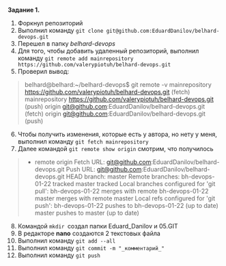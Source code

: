 <b>Задание 1.</b>

1. Форкнул репозиторий
2. Выполнил команду `git clone git@github.com:EduardDanilov/belhard-devops.git`
3. Перешел в папку _belhard-devops_
4. Для того, чтобы добавить удаленный репозиторий, выполнил команду `git remote add mainrepository https://github.com/valerypiotuh/belhard-devops.git`
5. Проверил вывод:
> belhard@belhard:~/belhard-devops$ git remote -v
> mainrepository  https://github.com/valerypiotuh/belhard-devops.git (fetch)
> mainrepository  https://github.com/valerypiotuh/belhard-devops.git (push)
> origin  git@github.com:EduardDanilov/belhard-devops.git (fetch)
> origin  git@github.com:EduardDanilov/belhard-devops.git (push)

6. Чтобы получить изменения, которые есть у автора, но нету у меня, выполнил команду `git fetch mainrepository`
7. Далее командой `git remote show origin` смотрим, что получилось

> * remote origin
>   Fetch URL: git@github.com:EduardDanilov/belhard-devops.git
>   Push  URL: git@github.com:EduardDanilov/belhard-devops.git
>   HEAD branch: master
>   Remote branches:
>     bh-devops-01-22 tracked
>     master          tracked
>   Local branches configured for 'git pull':
>     bh-devops-01-22 merges with remote bh-devops-01-22
>     master          merges with remote master
>   Local refs configured for 'git push':
>     bh-devops-01-22 pushes to bh-devops-01-22 (up to date)
>     master          pushes to master          (up to date)

8. Командой `mkdir `создал папки Eduard_Danilov и 05.GIТ
9.  В редакторе **nano** создаются 2 текстовых файла
10. Выполнил команду `git add --all`
11. Выполнил команду `git commit -m "_комментарий_"`
12. Выполнил команду `git push`
